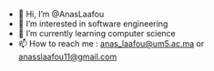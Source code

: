 - 👋 Hi, I’m @AnasLaafou
- 👀 I’m interested in software engineering
- 🌱 I’m currently learning computer science
- 📫 How to reach me : anas_laafou@um5.ac.ma or anasslaafou11@gmail.com

<!---
AnasLaafou/AnasLaafou is a ✨ special ✨ repository because its `README.md` (this file) appears on your GitHub profile.
You can click the Preview link to take a look at your changes.
--->
